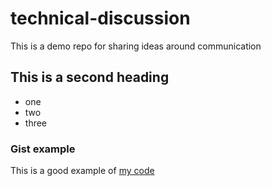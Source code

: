 # technical-discussion
This is a demo repo for sharing ideas around communication


## This is a second heading 

* one
* two
* three

### Gist example

This is a good example of [my code](https://gist.github.com/fihashim/95a75a23e8a251fab7cc4eb28ad67a02)
